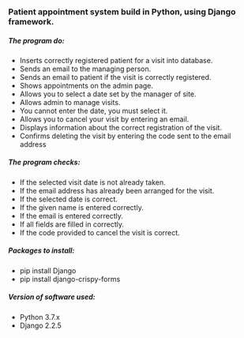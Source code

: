 ### Patient appointment system build in Python, using Django framework.

##### The program do:
- Inserts correctly registered patient for a visit into database.
- Sends an email to the managing person.
- Sends an email to patient if the visit is correctly registered.
- Shows appointments on the admin page.
- Allows you to select a date set by the manager of site.
- Allows admin to manage visits.
- You cannot enter the date, you must select it.
- Allows you to cancel your visit by entering an email.
- Displays information about the correct registration of the visit.
- Confirms deleting the visit by entering the code sent to the email address

##### The program checks:
- If the selected visit date is not already taken.
- If the email address has already been arranged for the visit.
- If the selected date is correct.
- If the given name is entered correctly.
- If the email is entered correctly.
- If all fields are filled in correctly.
- If the code provided to cancel the visit is correct.

##### Packages to install:
- pip install Django
- pip install django-crispy-forms

##### Version of software used:
- Python 3.7.x
- Django 2.2.5

